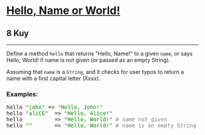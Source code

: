 <h1><a href="https://www.codewars.com/kata/57e3f79c9cb119374600046b">Hello, Name or World!</a></h1>
<h2>8 Kuy</h2>
<hr>
<p>Define a method <code>hello</code> that returns "Hello, Name!" 
to a given <code>name</code>, or says Hello, World! if name is not given (or passed as an empty String).</p>
<p>Assuming that <code>name</code> is a <code>String</code>, and it checks for user typos to return a name with a first capital letter (Xxxx).</p>
<h3>Examples:</h3>
<pre>
hello <span style="color: #008800">"john"</span> => <span style="color: #008800">"Hello, John!"</span>
hello <span style="color: #008800">"aliCE"</span>  => <span style="color: #008800">"Hello, Alice!"</span>
hello          => <span style="color: #008800">"Hello, World!"</span> <span style="color: gray"># name not given</span>
hello <span style="color: #008800">""</span>       => <span style="color: #008800">"Hello, World!"</span> <span style="color: gray"># name is an empty String</span>
</pre>